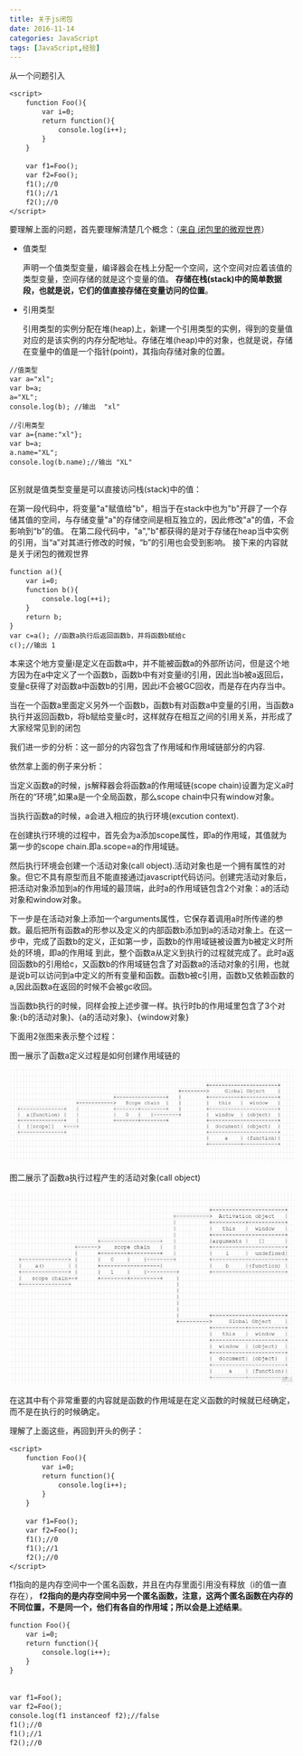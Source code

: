 ```yaml
---
title: 关于js闭包
date: 2016-11-14 
categories: JavaScript
tags: [JavaScript,经验]
---
```


从一个问题引入

<!--more-->

```
<script>
    function Foo(){
        var i=0;
        return function(){
            console.log(i++);
        }
    }

    var f1=Foo();
    var f2=Foo();
    f1();//0
    f1();//1
    f2();//0
</script>
```

要理解上面的问题，首先要理解清楚几个概念：（[来自 闭包里的微观世界](https://segmentfault.com/a/1190000003021472)）

- 值类型

    声明一个值类型变量，编译器会在栈上分配一个空间，这个空间对应着该值的类型变量，空间存储的就是这个变量的值。 **存储在栈(stack)中的简单数据段，也就是说，它们的值直接存储在变量访问的位置**。

- 引用类型

    引用类型的实例分配在堆(heap)上，新建一个引用类型的实例，得到的变量值对应的是该实例的内存分配地址。存储在堆(heap)中的对象，也就是说，存储在变量中的值是一个指针(point)，其指向存储对象的位置。
```
//值类型
var a="xl";
var b=a;
a="XL";
console.log(b); //输出  "xl"

//引用类型
var a={name:"xl"};
var b=a;
a.name="XL";
console.log(b.name);//输出 "XL"
 
```
区别就是值类型变量是可以直接访问栈(stack)中的值：

在第一段代码中，将变量"a"赋值给"b"，相当于在stack中也为"b"开辟了一个存储其值的空间，与存储变量"a"的存储空间是相互独立的，因此修改"a"的值，不会影响到“b”的值。
在第二段代码中，"a","b"都获得的是对于存储在heap当中实例的引用，当“a”对其进行修改的时候，“b”的引用也会受到影响。
接下来的内容就是关于闭包的微观世界

```
function a(){
    var i=0;
    function b(){
        console.log(++i);
    }
    return b;
}
var c=a(); //函数a执行后返回函数b，并将函数b赋给c
c();//输出 1
```

本来这个地方变量i是定义在函数a中，并不能被函数a的外部所访问，但是这个地方因为在a中定义了一个函数b，函数b中有对变量i的引用，因此当b被a返回后，变量c获得了对函数a中函数b的引用，因此i不会被GC回收，而是存在内存当中。

当在一个函数a里面定义另外一个函数b，函数b有对函数a中变量的引用，当函数a执行并返回函数b，将b赋给变量c时，这样就存在相互之间的引用关系，并形成了大家经常见到的闭包

我们进一步的分析：这一部分的内容包含了作用域和作用域链部分的内容.

依然拿上面的例子来分析：

当定义函数a的时候，js解释器会将函数a的作用域链(scope chain)设置为定义a时所在的“环境”,如果a是一个全局函数，那么scope chain中只有window对象。

当执行函数a的时候，a会进入相应的执行环境(excution context).

在创建执行环境的过程中，首先会为a添加scope属性，即a的作用域，其值就为第一步的scope chain.即a.scope=a的作用域链。

然后执行环境会创建一个活动对象(call object).活动对象也是一个拥有属性的对象。但它不具有原型而且不能直接通过javascript代码访问。创建完活动对象后，把活动对象添加到a的作用域的最顶端，此时a的作用域链包含2个对象：a的活动对象和window对象。

下一步是在活动对象上添加一个arguments属性，它保存着调用a时所传递的参数。最后把所有函数a的形参以及定义的内部函数b添加到a的活动对象上。在这一步中，完成了函数b的定义，正如第一步，函数b的作用域链被设置为b被定义时所处的环境，即a的作用域
到此，整个函数a从定义到执行的过程就完成了。此时a返回函数b的引用给c，又函数b的作用域链包含了对函数a的活动对象的引用，也就是说b可以访问到a中定义的所有变量和函数。函数b被c引用，函数b又依赖函数的a,因此函数a在返回的时候不会被gc收回。

当函数b执行的时候，同样会按上述步骤一样。执行时b的作用域里包含了3个对象:{b的活动对象}、{a的活动对象}、{window对象}

下面用2张图来表示整个过程：

图一展示了函数a定义过程是如何创建作用域链的

![image](/images/js1.png)

图二展示了函数a执行过程产生的活动对象(call object)

![image](/images/js2.png)

在这其中有个非常重要的内容就是函数的作用域是在定义函数的时候就已经确定，而不是在执行的时候确定。

理解了上面这些，再回到开头的例子：

```
<script>
    function Foo(){
        var i=0;
        return function(){
            console.log(i++);
        }
    }

    var f1=Foo();
    var f2=Foo();
    f1();//0
    f1();//1
    f2();//0
</script>
```

f1指向的是内存空间中一个匿名函数，并且在内存里面引用没有释放（i的值一直存在）， **f2指向的是内存空间中另一个匿名函数，注意，这两个匿名函数在内存的不同位置，不是同一个，他们有各自的作用域；所以会是上述结果**。


```
function Foo(){
    var i=0;
    return function(){
        console.log(i++);
    }
}


var f1=Foo();
var f2=Foo();
console.log(f1 instanceof f2);//false
f1();//0
f1();//1
f2();//0

```
